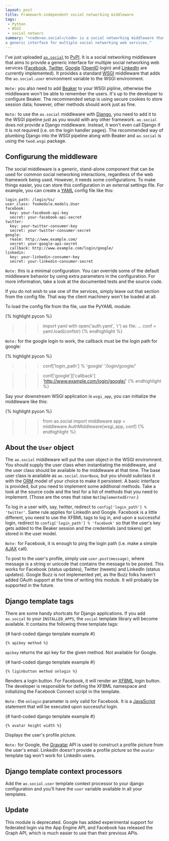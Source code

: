 ```yaml
---
layout: post
title: Framework-independent social networking middleware
tags:
 - Python
 - WSGI
 - social networs
summary: "<code>ao.social</code> is a social networking middleware that aims to provide
a generic interface for multiple social networking web services."
---
```


I've just uploaded [``ao.social``](http://pypi.python.org/pypi/ao.social) to
[PyPI](http://pypi.python.org/pypi). It is a social networking middleware that
aims to provide a generic interface for multiple social networking web services
([Facebook](http://www.facebook.com/), [Twitter](http://twitter.com/),
[Google](http://www.google.com/) ([OpenID](http://openid.net/) login) and
[LinkedIn](http://www.linkedin.com/) are currently implemented). It provides a
standard [WSGI](http://wsgi.org) middleware that adds the ``ao.social.user``
environment variable to the WSGI environment.

``Note:`` you also need to add [Beaker](http://pypi.python.org/pypi/Beaker) to
your WSGI pipline, otherwise the middleware won't be able to remember the
users. It's up to the developer to configure Beaker. The recommended setup is
using secure cookies to store session data; however, other methods should work
just as fine.

``Note:`` to use the ``ao.social`` middleware with
[Django](http://www.djangoproject.com/), you need to add it to the WSGI
pipeline just as you would with any other framework. ``ao.social`` does not
provide a Django middleware. Instead, it won't even call Django if it is not
required (i.e. on the login handler pages). The recommended way of plumbing
Django into the WSGI pipeline along with Beaker and ``ao.social`` is using the
``twod.wsgi`` package.

Configurung the middleware
--------------------------

The social middleware is a generic, stand-alone component that can be used for
common social networking interactions, regardless of the web framework being
used. However, it needs some configurations. To make things easier, you can
store this configuration in an external settings file. For example, you can
create a [YAML](http://www.yaml.org/) config file like this:

    login_path: /login/%s/
    user_class: foomodule.models.User
    facebook:
      key: your-facebook-api-key
      secret: your-facebook-api-secret
    twitter:
      key: your-twitter-consumer-key
      secret: your-twitter-consumer-secret
    google:
      realm: http://www.example.com/
      secret: your-google-api-secret
      callback: http://www.example.com/login/google/
    linkedin:
      key: your-linkedin-consumer-key
      secret: your-linkedin-consumer-secret

``Note:`` this is a minimal configuration. You can override some of the default
middleware behavior by using extra parameters in the configuration. For more
information, take a look at the documented tests and the source code.

If you do not wish to use one of the services, simply leave out that section
from the config file. That way the client machinery won't be loaded at all.

To load the config file from the file, use the PyYAML module:

{% highlight pycon %}
>>> import yaml
>>> with open('auth.yaml', 'r') as file:
...     conf = yaml.load(confstr)
{% endhighlight %}

``Note:`` for the google login to work, the callback must be the login path for
google:

{% highlight pycon %}
>>> conf['login_path'] % 'google'
'/login/google/'

>>> conf['google']['callback']
'http://www.example.com/login/google/'
{% endhighlight %}

Say your downstream WSGI application is ``wsgi_app``, you can initialize the
middleware like this:

{% highlight pycon %}
>>> from ao.social import middleware
>>> app = middleware.AuthMiddleware(wsgi_app, conf)
{% endhighlight %}


About the ``User`` object
-------------------------


The ``ao.social`` middleware will put the user object in the WSGI enviromnent.
You should supply the user class when instantiating the middleware, and the
user class should be available to the middleware at that time. The base user
class is available as ``ao.social.UserBase``, but you should subclass it with
the [ORM](http://en.wikipedia.org/wiki/Object-relational_mapping) model of your
choice to make it persistent. A basic interface is provided, but you need to
implement some additional methods. Take a look at the source code and the test
for a list of methods that you need to implement.  (Those are the ones that
raise ``NotImplementedError``.)

To log in a user with, say, twitter, redirect to ``config['login_path'] %
'twitter'``. Same rule applies for LinkedIn and Google. Facebook is a little
different, you need to use the XFBML tags to log in, and upon a successful
login, redirect to ``config['login_path'] % 'facebook'`` so that the user's key
gets added to the Beaker session and the credentials (and tokens) get stored in
the user model.

``Note:`` for Facebook, it is enough to ping the login path (i.e. make a simple
[AJAX](http://en.wikipedia.org/wiki/Ajax_) call).

To post to the user's profile, simply use ``user.post(message)``, where message
is a string or unicode that contains the message to be posted. This works for
Facebook (status updates), Twitter (tweets) and LinkedIn (status updates).
Google Buzz is not implemented yet, as the Buzz folks haven't added OAuth
support at the time of writing this module. It will probably be supported in
the future.


Django template tags
--------------------

There are some handy shortcats for Django applications. If you add
``ao.social`` to your ``INSTALLED_APPS``, the ``social`` template library will
become available. It contains the following three template tags:

{# hard-coded django template example #}
<div class="highlight"><pre><code class="django"><span class="cp">{<!--//-->%</span> <span class="k">apikey</span> <span class="nv">method</span> <span class="cp">%<!--//-->}</span><span class="x"></span></code></pre></div>

``apikey`` returns the api key for the given method. Not available for Google.

{# hard-coded django template example #}
<div class="highlight"><pre><code class="django"><span class="cp">{<!--//-->%</span> <span class="k">liginbutton</span> <span class="nv">method</span> <span class="nv">onlogin</span> <span class="cp">%<!--//-->}</span><span class="x"></span></code></pre></div>

Renders a login button. For Facebook, it will render an
[XFBML](http://wiki.developers.facebook.com/index.php/XFBML) login button. The
developer is responsible for definig the XFBML namespace and initializing the
Facebook Connect script in the template.

``Note:`` the ``onlogin`` parameter is only valid for Facebook. It is a
[JavaScript](http://en.wikipedia.org/wiki/JavaScript) statement that will be
executed upon successful login.

{# hard-coded django template example #}
<div class="highlight"><pre><code class="django"><span class="cp">{<!--//-->%</span> <span class="k">avatar</span> <span class="nv">height</span> <span class="nv">width</span> <span class="cp">%<!--//-->}</span><span class="x"></span></code></pre></div>

Displays the user's profile picture.

``Note:`` for Google, the [Gravatar](http://www.gravatar.com/) API is used to
construct a profile picture from the user's email. LinkedIn doesn't provide a
profile picture so the ``avatar`` template tag won't work for LinkedIn users.


Django template context processors
----------------------------------

Add the ``ao.social.user`` template context processor to your django
configuration and you'll have the ``user`` variable available in all your
templates.


Update
------

This module is deprecated. Google has added experimental support for federated
login via the App Engine API, and Facebook has released the Graph API, which is
much easier to use than their previous APIs.
